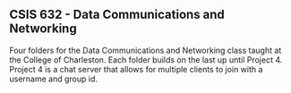 CSIS 632 - Data Communications and Networking
---
Four folders for the Data Communications and Networking class taught at the College of Charleston. Each folder builds on the last up until Project 4. Project 4 is a chat server that allows for multiple clients to join with a username and group id.
